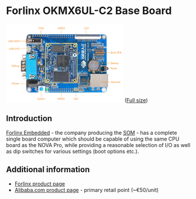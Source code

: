 # Forlinx OKMX6UL-C2 Base Board

![OKMX6UL-C2 Single Board Computer](../Assets/Images/OKMX6UL-C2-scaled.jpg)
([Full size](../Assets/Images/OKMX6UL-C2.jpg))

## Introduction

[Forlinx Embedded](http://www.forlinx.net/) - the company producing the [SOM](SOM.md) - has a complete single board computer which should be capable of using the same CPU board as the NOVA Pro, while providing a reasonable selection of I/O as well as dip switches for various settings (boot options etc.).

## Additional information

* [Forlinx product page](http://www.forlinx.net/product/i.mx6ul-41.html)
* [Alibaba.com product page](https://www.alibaba.com/product-detail/Low-Cost-Linux-Single-Board-Computer_60622797375.html) - primary retail point (~€50/unit)

